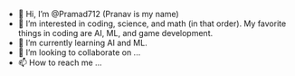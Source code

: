 - 👋 Hi, I’m @Pramad712 (Pranav is my name)
- 👀 I’m interested in coding, science, and math (in that order). My favorite things in coding are AI, ML, and game development.
- 🌱 I’m currently learning AI and ML.
- 💞️ I’m looking to collaborate on ...
- 📫 How to reach me ...

<!---
Pramad712/Pramad712 is a ✨ special ✨ repository because its `README.md` (this file) appears on your GitHub profile.
You can click the Preview link to take a look at your changes.
--->

